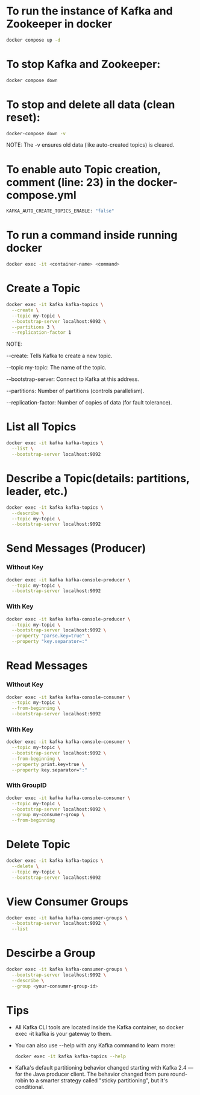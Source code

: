 # To run the instance of Kafka and Zookeeper in docker
```bash
docker compose up -d
```

# To stop Kafka and Zookeeper:
```bash
docker compose down
```

# To stop and delete all data (clean reset):
```bash
docker-compose down -v
```

NOTE: The -v ensures old data (like auto-created topics) is cleared.

# To enable auto Topic creation, comment (line: 23) in the docker-compose.yml
```bash
KAFKA_AUTO_CREATE_TOPICS_ENABLE: "false"
```

#  To run a command inside running docker
```bash
docker exec -it <container-name> <command>
```

# Create a Topic
```bash
docker exec -it kafka kafka-topics \
  --create \
  --topic my-topic \
  --bootstrap-server localhost:9092 \
  --partitions 3 \
  --replication-factor 1
```
NOTE:

--create: Tells Kafka to create a new topic.

--topic my-topic: The name of the topic.

--bootstrap-server: Connect to Kafka at this address.

--partitions: Number of partitions (controls parallelism).

--replication-factor: Number of copies of data (for fault tolerance).

# List all Topics
```bash
docker exec -it kafka kafka-topics \
  --list \
  --bootstrap-server localhost:9092
```

# Describe a Topic(details: partitions, leader, etc.)
```bash
docker exec -it kafka kafka-topics \
  --describe \
  --topic my-topic \
  --bootstrap-server localhost:9092
```

# Send Messages (Producer)
### Without Key
```bash
docker exec -it kafka kafka-console-producer \
  --topic my-topic \
  --bootstrap-server localhost:9092
```
### With Key
```bash
docker exec -it kafka kafka-console-producer \
  --topic my-topic \
  --bootstrap-server localhost:9092 \
  --property "parse.key=true" \
  --property "key.separator=:"
```

# Read Messages
### Without Key
```bash
docker exec -it kafka kafka-console-consumer \
  --topic my-topic \
  --from-beginning \
  --bootstrap-server localhost:9092
```
### With Key
```bash
docker exec -it kafka kafka-console-consumer \
  --topic my-topic \
  --bootstrap-server localhost:9092 \
  --from-beginning \
  --property print.key=true \
  --property key.separator=":"
```
### With GroupID
```bash
docker exec -it kafka kafka-console-consumer \
  --topic my-topic \
  --bootstrap-server localhost:9092 \
  --group my-consumer-group \
  --from-beginning
```

# Delete Topic
```bash
docker exec -it kafka kafka-topics \
  --delete \
  --topic my-topic \
  --bootstrap-server localhost:9092
```

# View Consumer Groups
```bash
docker exec -it kafka kafka-consumer-groups \
  --bootstrap-server localhost:9092 \
  --list
```

# Descirbe a Group
```bash
docker exec -it kafka kafka-consumer-groups \
  --bootstrap-server localhost:9092 \
  --describe \
  --group <your-consumer-group-id>
```

# Tips
- All Kafka CLI tools are located inside the Kafka container, so docker exec -it kafka is your gateway to them.

- You can also use --help with any Kafka command to learn more:
    ```bash
    docker exec -it kafka kafka-topics --help
    ```
- Kafka's default partitioning behavior changed starting with Kafka 2.4 — for the Java producer client. The behavior changed from pure round-robin to a smarter strategy called "sticky partitioning", but it's conditional.
